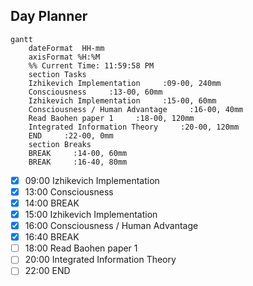## Day Planner
```mermaid
gantt
    dateFormat  HH-mm
    axisFormat %H:%M
    %% Current Time: 11:59:58 PM
    section Tasks
    Izhikevich Implementation     :09-00, 240mm
    Consciousness     :13-00, 60mm
    Izhikevich Implementation     :15-00, 60mm
    Consciousness / Human Advantage     :16-00, 40mm
    Read Baohen paper 1     :18-00, 120mm
    Integrated Information Theory     :20-00, 120mm
    END     :22-00, 0mm
    section Breaks
    BREAK     :14-00, 60mm
    BREAK     :16-40, 80mm
```

- [x] 09:00 Izhikevich Implementation
- [x] 13:00 Consciousness
- [x] 14:00 BREAK
- [x] 15:00 Izhikevich Implementation
- [x] 16:00 Consciousness / Human Advantage
- [x] 16:40 BREAK
- [ ] 18:00 Read Baohen paper 1
- [ ] 20:00 Integrated Information Theory
- [ ] 22:00 END